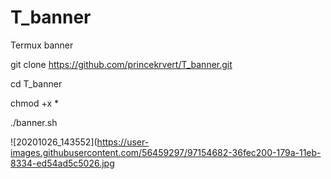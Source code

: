 # T_banner
Termux banner 

git clone https://github.com/princekrvert/T_banner.git

cd T_banner

chmod +x *

./banner.sh









![20201026_143552](https://user-images.githubusercontent.com/56459297/97154682-36fec200-179a-11eb-8334-ed54ad5c5026.jpg

